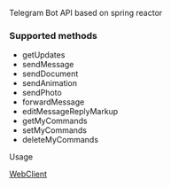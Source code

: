 Telegram Bot API based on spring reactor

### Supported methods

- getUpdates
- sendMessage
- sendDocument
- sendAnimation
- sendPhoto
- forwardMessage
- editMessageReplyMarkup
- getMyCommands
- setMyCommands
- deleteMyCommands

Usage

[WebClient](./src/main/java/com/motokyi/tg/bot_api/client/BotWebClient.java)
